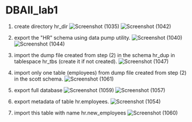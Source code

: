 # DBAII_lab1
1) create directory hr_dir
![Screenshot (1035)](https://user-images.githubusercontent.com/93229250/232538240-97f3b266-6e26-4e3a-aba4-0d718a22287e.png)
![Screenshot (1042)](https://user-images.githubusercontent.com/93229250/232538303-cd24cef0-027c-4999-ab84-9414cb1a0f51.png)

2) export the "HR" schema using data pump utility.
![Screenshot (1040)](https://user-images.githubusercontent.com/93229250/232538542-08842c0d-7d9a-419e-a0f2-f115c59dcd95.png)
![Screenshot (1044)](https://user-images.githubusercontent.com/93229250/232539019-6fd9432d-91a5-4fe6-8a6d-df1f667ae16c.png)

3) import the dump file created from step (2) in the schema hr_dup in tablespace hr_tbs (create it if not created).
![Screenshot (1047)](https://user-images.githubusercontent.com/93229250/232539084-bbea57b7-895d-4442-b7e0-35bf2ebd9e8a.png)

4) import only one table (employees) from dump file created from step (2) in the scott schema.
![Screenshot (1061)](https://user-images.githubusercontent.com/93229250/232541387-f845c0b6-3332-4169-ad2a-148066aa38e4.png)

5) export full database
![Screenshot (1059)](https://user-images.githubusercontent.com/93229250/232540130-3f216cdc-48f1-492f-b219-4460bd67db7c.png)
![Screenshot (1057)](https://user-images.githubusercontent.com/93229250/232540179-c26e9877-dc2d-4dff-aeca-6d5aca00d54f.png)

6) export metadata of table hr.employees.
![Screenshot (1054)](https://user-images.githubusercontent.com/93229250/232540292-b3014ca5-6dc3-410d-a346-5b6c0a37b9e8.png)

7) import this table with name hr.new_employees
![Screenshot (1060)](https://user-images.githubusercontent.com/93229250/232540495-536ec359-45f3-4ea3-8e91-c62b1d020b95.png)
